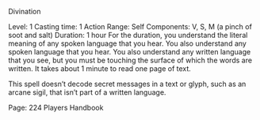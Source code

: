Divination

Level: 1
Casting time: 1 Action
Range: Self
Components: V, S, M (a pinch of soot and salt)
Duration: 1 hour
For the duration, you understand the literal meaning of any spoken language that you hear.
You also understand any spoken language that you hear. You also understand any written language that you see, but you must be touching the surface of which the words are written. It takes about 1 minute to read one page of text.

This spell doesn’t decode secret messages in a text or glyph, such as an arcane sigil, that isn’t part of a written language.

Page: 224 Players Handbook
